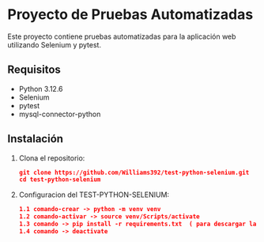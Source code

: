# Proyecto de Pruebas Automatizadas

Este proyecto contiene pruebas automatizadas para la aplicación web utilizando Selenium y pytest.

## Requisitos

- Python 3.12.6
- Selenium
- pytest
- mysql-connector-python

## Instalación

1. Clona el repositorio:
   ```json
   git clone https://github.com/Williams392/test-python-selenium.git
   cd test-python-selenium
   ```

2. Configuracion del TEST-PYTHON-SELENIUM:
   ```json
   1.1 comando-crear -> python -m venv venv
   1.2 comando-activar -> source venv/Scripts/activate
   1.3 comando -> pip install -r requirements.txt  ( para descargar las librerias Instalas de Python)
   1.4 comando -> deactivate
   ```
